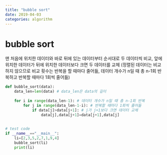 ```yaml
---
title: "bubble sort"
date: 2019-04-03
categories: algorithm
---
```


# bubble sort
맨 처음에 위치한 데이터와 바로 뒤에 있는 데이터부터 순서대로 두 데이터씩 비교, 앞에 위치한 데이터가 뒤에 위치한 데이터보다 크면 두 데이터를 교체
(정렬된 데이터는 비교하지 않으므로 비교 횟수는 반복을 할 때마다 줄어듦, 데이터 개수가 n일 때 총 n-1회 반복하고 반복할 때마다 1회씩 줄어듦)

```python
def bubble_sort(data):
    data_len=len(data) # data_len은 data의 길이
    
    for i in range(data_len-1): # 데이터 개수가 n일 때 총 n-1회 반복
        for j in range(data_len-1-i): # 반복할 때마다 1회씩 줄어듦
            if data[j]>data[j+1]: # j가 j+1보다 크면 데이터 교체
                data[j],data[j+1]=data[j+1],data[j]
           
           
# test code
if __name__=="__main__":
    li=[2,3,5,2,7,1,9,4]
    bubble_sort(li)
    print(li)
```
